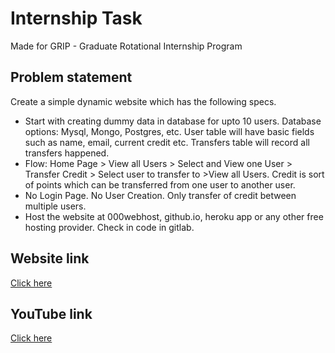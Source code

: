 # Internship Task

Made for GRIP - Graduate Rotational Internship Program

## Problem statement

Create a simple dynamic website which has the following specs.

- Start with creating dummy data in database for upto 10 users.
  Database options: Mysql, Mongo, Postgres, etc. User table will
  have basic fields such as name, email, current credit etc. Transfers
  table will record all transfers happened.
- Flow: Home Page > View all Users > Select and View one User >
  Transfer Credit > Select user to transfer to >View all Users. Credit
  is sort of points which can be transferred from one user to another
  user.
- No Login Page. No User Creation. Only transfer of credit between
  multiple users.
- Host the website at 000webhost, github.io, heroku app or any
  other free hosting provider. Check in code in gitlab.

## Website link

[Click here](https://mern-credits-transfer.herokuapp.com/)

## YouTube link

[Click here](https://www.youtube.com/watch?v=PDB-dcfBPWM&ab_channel=SamriddhiJain)
